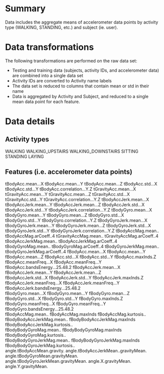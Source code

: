 # Summary

Data includes the aggregate means of accelerometer data points by activity type (WALKING, STANDING, etc.) and subject (ie. user).

# Data transformations

The following transformations are performed on the raw data set:

 * Testing and training data (subjects, activity IDs, and accelerometer data) are combined into a single data set
 * Activity IDs are converted to Activity name labels
 * The data set is reduced to columns that contain mean or std in their name
 * Data is aggregated by Activity and Subject, and reduced to a single mean data point for each feature.

    
# Data details

## Activity types

WALKING
WALKING_UPSTAIRS
WALKING_DOWNSTAIRS
SITTING
STANDING
LAYING

## Features (i.e. accelerometer data points)

tBodyAcc.mean...X
tBodyAcc.mean...Y
tBodyAcc.mean...Z
tBodyAcc.std...X
tBodyAcc.std...Y
tBodyAcc.correlation...Y.Z
tGravityAcc.mean...X                
tGravityAcc.mean...Y
tGravityAcc.mean...Z
tGravityAcc.std...X
tGravityAcc.std...Y
tGravityAcc.correlation...Y.Z
tBodyAccJerk.mean...X
tBodyAccJerk.mean...Y
tBodyAccJerk.mean...Z
tBodyAccJerk.std...X
tBodyAccJerk.std...Y
tBodyAccJerk.correlation...Y.Z
tBodyGyro.mean...X
tBodyGyro.mean...Y
tBodyGyro.mean...Z
tBodyGyro.std...X                   
tBodyGyro.std...Y
tBodyGyro.correlation...Y.Z
tBodyGyroJerk.mean...X              
tBodyGyroJerk.mean...Y
tBodyGyroJerk.mean...Z
tBodyGyroJerk.std...X               
tBodyGyroJerk.std...Y
tBodyGyroJerk.correlation...Y.Z
tBodyAccMag.mean..
tBodyAccMag.arCoeff..4
tGravityAccMag.mean..
tGravityAccMag.arCoeff..4           
tBodyAccJerkMag.mean..
tBodyAccJerkMag.arCoeff..4
tBodyGyroMag.mean..
tBodyGyroMag.arCoeff..4
tBodyGyroJerkMag.mean..
tBodyGyroJerkMag.arCoeff..4
fBodyAcc.mean...X
fBodyAcc.mean...Y
fBodyAcc.mean...Z
fBodyAcc.std...X
fBodyAcc.std...Y
fBodyAcc.maxInds.Z
fBodyAcc.meanFreq...X
fBodyAcc.meanFreq...Y
fBodyAcc.bandsEnergy...25.48.2
fBodyAccJerk.mean...X
fBodyAccJerk.mean...Y
fBodyAccJerk.mean...Z               
fBodyAccJerk.std...X
fBodyAccJerk.std...Y
fBodyAccJerk.maxInds.Z              
fBodyAccJerk.meanFreq...X
fBodyAccJerk.meanFreq...Y
fBodyAccJerk.bandsEnergy...25.48.2  
fBodyGyro.mean...X
fBodyGyro.mean...Y
fBodyGyro.mean...Z                  
fBodyGyro.std...X
fBodyGyro.std...Y
fBodyGyro.maxInds.Z                 
fBodyGyro.meanFreq...X
fBodyGyro.meanFreq...Y
fBodyGyro.bandsEnergy...25.48.2     
fBodyAccMag.mean..
fBodyAccMag.maxInds
fBodyAccMag.kurtosis..              
fBodyBodyAccJerkMag.mean..
fBodyBodyAccJerkMag.maxInds
fBodyBodyAccJerkMag.kurtosis..      
fBodyBodyGyroMag.mean..
fBodyBodyGyroMag.maxInds
fBodyBodyGyroMag.kurtosis..         
fBodyBodyGyroJerkMag.mean..
fBodyBodyGyroJerkMag.maxInds
fBodyBodyGyroJerkMag.kurtosis..     
angle.tBodyAccMean.gravity.
angle.tBodyAccJerkMean..gravityMean.
angle.tBodyGyroMean.gravityMean.    
angle.tBodyGyroJerkMean.gravityMean.
angle.X.gravityMean.
angle.Y.gravityMean. 
